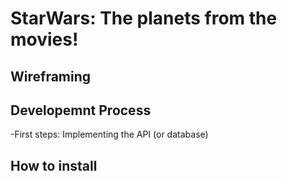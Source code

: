 # StarWars: The planets from the movies!

## Wireframing


## Developemnt Process
-First steps:
Implementing the API (or database)

## How to install